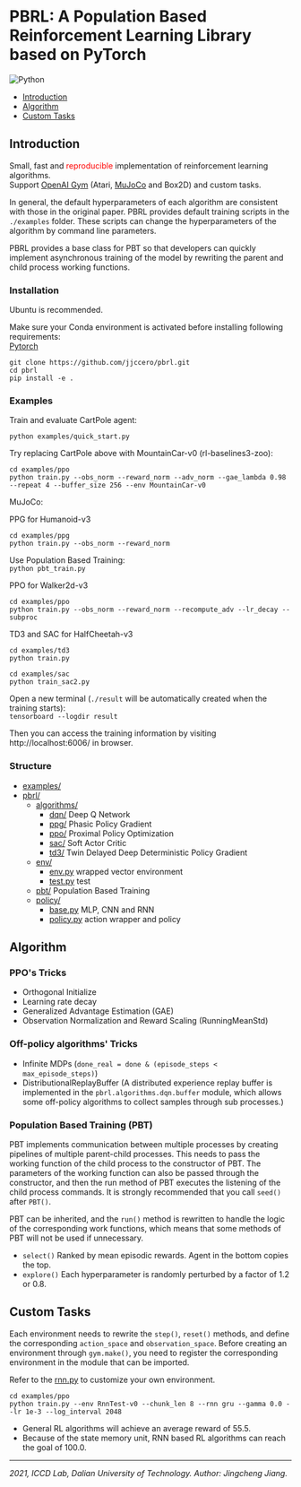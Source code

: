 # PBRL: A Population Based Reinforcement Learning Library based on PyTorch

![Python](https://img.shields.io/badge/language-python-green.svg)

* [Introduction](#introduction)
* [Algorithm](#algorithm)
* [Custom Tasks](#custom-tasks)

## Introduction

Small, fast and <font color=#FF0000>reproducible</font> implementation of reinforcement learning algorithms.  
Support [OpenAI Gym](https://gym.openai.com/) (Atari, [MuJoCo](http://www.mujoco.org/) and Box2D) and custom tasks.

In general, the default hyperparameters of each algorithm are consistent with those in the original paper. PBRL provides
default training scripts in the `./examples` folder. These scripts can change the hyperparameters of the algorithm by
command line parameters.

PBRL provides a base class for PBT so that developers can quickly implement asynchronous training of the model by
rewriting the parent and child process working functions.

### Installation

Ubuntu is recommended.

Make sure your Conda environment is activated before installing following requirements:  
[Pytorch](https://pytorch.org/)

```
git clone https://github.com/jjccero/pbrl.git
cd pbrl
pip install -e .
```

### Examples

Train and evaluate CartPole agent:

```
python examples/quick_start.py
```

Try replacing CartPole above with MountainCar-v0 (rl-baselines3-zoo):

```
cd examples/ppo
python train.py --obs_norm --reward_norm --adv_norm --gae_lambda 0.98 --repeat 4 --buffer_size 256 --env MountainCar-v0
```

MuJoCo:

PPG for Humanoid-v3

```
cd examples/ppg
python train.py --obs_norm --reward_norm
```

Use Population Based Training:  
`python pbt_train.py`

PPO for Walker2d-v3

```
cd examples/ppo
python train.py --obs_norm --reward_norm --recompute_adv --lr_decay --subproc
```

TD3 and SAC for HalfCheetah-v3

```
cd examples/td3
python train.py
```

```
cd examples/sac
python train_sac2.py
```

Open a new terminal (`./result` will be automatically created when the training starts):  
`tensorboard --logdir result`

Then you can access the training information by visiting http://localhost:6006/ in browser.

### Structure

* [examples/](/examples)
* [pbrl/](/pbrl)
    * [algorithms/](/pbrl/algorithms)
        * [dqn/](/pbrl/algorithms/dqn) Deep Q Network
        * [ppg/](/pbrl/algorithms/ppg) Phasic Policy Gradient
        * [ppo/](/pbrl/algorithms/ppo) Proximal Policy Optimization
        * [sac/](/pbrl/algorithms/sac) Soft Actor Critic
        * [td3/](/pbrl/algorithms/td3) Twin Delayed Deep Deterministic Policy Gradient
    * [env/](/pbrl/env)
        * [env.py](/pbrl/env/env.py) wrapped vector environment
        * [test.py](/pbrl/env/test/rnn.py) test
    * [pbt/](/pbrl/pbt) Population Based Training
    * [policy/](/pbrl/policy)
        * [base.py](/pbrl/policy/base.py) MLP, CNN and RNN
        * [policy.py](/pbrl/policy/policy.py) action wrapper and policy

## Algorithm

### PPO's Tricks

* Orthogonal Initialize
* Learning rate decay
* Generalized Advantage Estimation (GAE)
* Observation Normalization and Reward Scaling (RunningMeanStd)

### Off-policy algorithms' Tricks

* Infinite MDPs (`done_real = done & (episode_steps < max_episode_steps)`)
* DistributionalReplayBuffer (A distributed experience replay buffer is implemented in the `pbrl.algorithms.dqn.buffer` module, which
  allows some off-policy algorithms to collect samples through sub processes.)

### Population Based Training (PBT)

PBT implements communication between multiple processes by creating pipelines of multiple parent-child processes. This
needs to pass the working function of the child process to the constructor of PBT. The parameters of the working
function can also be passed through the constructor, and then the run method of PBT executes the listening of the child
process commands. It is strongly recommended that you call `seed()` after `PBT()`.

PBT can be inherited, and the `run()`
method is rewritten to handle the logic of the corresponding work functions, which means that some methods of PBT will
not be used if unnecessary.

* `select()` Ranked by mean episodic rewards. Agent in the bottom copies the top.
* `explore()` Each hyperparameter is randomly perturbed by a factor of 1.2 or 0.8.

## Custom Tasks

Each environment needs to rewrite the `step()`, `reset()` methods, and define the corresponding `action_space`
and `observation_space`. Before creating an environment through `gym.make()`, you need to register the corresponding
environment in the module that can be imported.

Refer to the [rnn.py](/pbrl/env/test/rnn.py) to customize your own environment.

```
cd examples/ppo
python train.py --env RnnTest-v0 --chunk_len 8 --rnn gru --gamma 0.0 --lr 1e-3 --log_interval 2048
```

* General RL algorithms will achieve an average reward of 55.5.
* Because of the state memory unit, RNN based RL algorithms can reach the goal of 100.0.

---
*2021, ICCD Lab, Dalian University of Technology. Author: Jingcheng Jiang.*  

